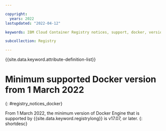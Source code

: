 ```yaml
---

copyright:
  years: 2022
lastupdated: "2022-04-12"

keywords: IBM Cloud Container Registry notices, support, docker, version

subcollection: Registry

---
```


{{site.data.keyword.attribute-definition-list}}

# Minimum supported Docker version from 1 March 2022
{: #registry_notices_docker}

From 1 March 2022, the minimum version of Docker Engine that is supported by {{site.data.keyword.registrylong}} is v17.07, or later.
{: shortdesc}


